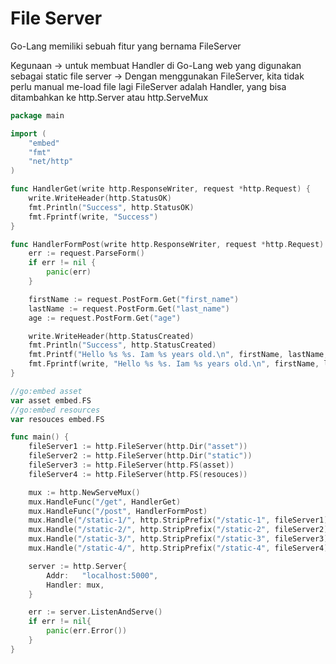 # File Server

Go-Lang memiliki sebuah fitur yang bernama FileServer&#x20;

Kegunaan -> untuk membuat Handler di Go-Lang web yang digunakan sebagai static file server -> Dengan menggunakan FileServer, kita tidak perlu manual me-load file lagi FileServer adalah Handler, yang bisa ditambahkan ke http.Server atau http.ServeMux

```go
package main

import (
	"embed"
	"fmt"
	"net/http"
)

func HandlerGet(write http.ResponseWriter, request *http.Request) {
	write.WriteHeader(http.StatusOK)
	fmt.Println("Success", http.StatusOK)
	fmt.Fprintf(write, "Success")
}

func HandlerFormPost(write http.ResponseWriter, request *http.Request) {
	err := request.ParseForm()
	if err != nil {
		panic(err)
	}

	firstName := request.PostForm.Get("first_name")
	lastName := request.PostForm.Get("last_name")
	age := request.PostForm.Get("age")

	write.WriteHeader(http.StatusCreated)
	fmt.Println("Success", http.StatusCreated)
	fmt.Printf("Hello %s %s. Iam %s years old.\n", firstName, lastName, age)
	fmt.Fprintf(write, "Hello %s %s. Iam %s years old.\n", firstName, lastName, age)
}

//go:embed asset
var asset embed.FS
//go:embed resources
var resouces embed.FS

func main() {
	fileServer1 := http.FileServer(http.Dir("asset"))
	fileServer2 := http.FileServer(http.Dir("static"))
	fileServer3 := http.FileServer(http.FS(asset))
	fileServer4 := http.FileServer(http.FS(resouces))

	mux := http.NewServeMux()
	mux.HandleFunc("/get", HandlerGet)
	mux.HandleFunc("/post", HandlerFormPost)
	mux.Handle("/static-1/", http.StripPrefix("/static-1", fileServer1))
	mux.Handle("/static-2/", http.StripPrefix("/static-2", fileServer2))
	mux.Handle("/static-3/", http.StripPrefix("/static-3", fileServer3))
	mux.Handle("/static-4/", http.StripPrefix("/static-4", fileServer4))

	server := http.Server{
		Addr:   "localhost:5000",
		Handler: mux,
	}

	err := server.ListenAndServe()
	if err != nil{
		panic(err.Error())
	}
}

```
